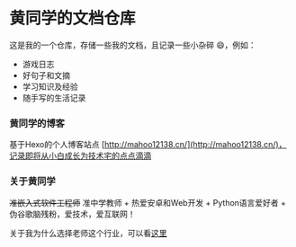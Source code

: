 # 黄同学的文档仓库

这是我的一个仓库，存储一些我的文档，且记录一些小杂碎 :smile:，例如：

+ 游戏日志
+ 好句子和文摘
+ 学习知识及经验
+ 随手写的生活记录

### 黄同学的博客

基于Hexo的个人博客站点 [http://mahoo12138.cn/](http://mahoo12138.cn/)，记录即将从小白成长为技术宅的点点滴滴

### 关于黄同学

~~准嵌入式软件工程师~~ 准中学教师 + 热爱安卓和Web开发 + Python语言爱好者 + 伪谷歌脑残粉，爱技术，爱互联网！

关于我为什么选择老师这个行业，可以看[这里](/others/thoughts/)